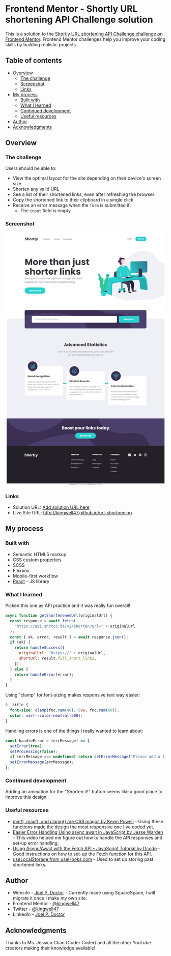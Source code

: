 # Frontend Mentor - Shortly URL shortening API Challenge solution

This is a solution to the [Shortly URL shortening API Challenge challenge on Frontend Mentor](https://www.frontendmentor.io/challenges/url-shortening-api-landing-page-2ce3ob-G). Frontend Mentor challenges help you improve your coding skills by building realistic projects.

## Table of contents

- [Overview](#overview)
  - [The challenge](#the-challenge)
  - [Screenshot](#screenshot)
  - [Links](#links)
- [My process](#my-process)
  - [Built with](#built-with)
  - [What I learned](#what-i-learned)
  - [Continued development](#continued-development)
  - [Useful resources](#useful-resources)
- [Author](#author)
- [Acknowledgments](#acknowledgments)

## Overview

### The challenge

Users should be able to:

- View the optimal layout for the site depending on their device's screen size
- Shorten any valid URL
- See a list of their shortened links, even after refreshing the browser
- Copy the shortened link to their clipboard in a single click
- Receive an error message when the `form` is submitted if:
  - The `input` field is empty

### Screenshot

![](./Screenshot.jpeg)

### Links

- Solution URL: [Add solution URL here](https://your-solution-url.com)
- Live Site URL: http://kingwell47.github.io/url-shortnening

## My process

### Built with

- Semantic HTML5 markup
- CSS custom properties
- SCSS
- Flexbox
- Mobile-first workflow
- [React](https://reactjs.org/) - JS library

### What I learned

Picked this one as API practice and it was really fun overall!

```js
async function getShortenenedUrl(originalUrl) {
  const response = await fetch(
    "https://api.shrtco.de/v2/shorten?url=" + originalUrl
  );
  const { ok, error, result } = await response.json();
  if (ok) {
    return handleSuccess({
      originalUrl: "https://" + originalUrl,
      shortUrl: result.full_short_link2,
    });
  } else {
    return handleError(error);
  }
}
```

Using "clamp" for font-sizing makes responsive text way easier:

```scss
&__title {
  font-size: clamp(fnc.rem(40), 6vw, fnc.rem(80));
  color: var(--color-neutral-300);
}
```

Handling errors is one of the things I really wanted to learn about:

```js
const handleError = (errMessage) => {
  setError(true);
  setProcessing(false);
  if (errMessage === undefined) return setErrorMessage("Please add a link");
  setErrorMessage(errMessage);
};
```

### Continued development

Adding an animation for the "Shorten it!" button seems like a good place to improve this design.

### Useful resources

- [min(), max(), and clamp() are CSS magic! by Kevin Powell](https://www.youtube.com/watch?v=U9VF-4euyRo) - Using these functions made the design the most responsive one I've coded yet.
- [Easier Error Handling Using async await in JavaScript by Jesse Warden](https://www.youtube.com/watch?v=0iiZHlT0boc) - This video helped me figure out how to handle the API responses and set-up error handling.
- [Using Async/Await with the Fetch API - JavaScript Tutorial by Dcode](https://www.youtube.com/watch?v=Yp9KIcSKTNo) - Good instructions on how to set-up the Fetch function for this API.
- [useLocalStorage from useHooks.com](https://usehooks.com/useLocalStorage/) - Used to set up storing past shortened links.

## Author

- Website - [Joel P. Doctor](https://www.kingwell47.com) - Currently made using SquareSpace, I will migrate it once I make my own site.
- Frontend Mentor - [@kingwell47](https://www.frontendmentor.io/profile/kingwell47)
- Twitter - [@kingwell47](https://www.twitter.com/kingwell47)
- LinkedIn - [Joel P. Doctor](https://www.linkedin.com/in/joel-d-05854919/)

## Acknowledgments

Thanks to Ms. Jessica Chan (Coder Coder) and all the other YouTube creators making their knowledge available!
